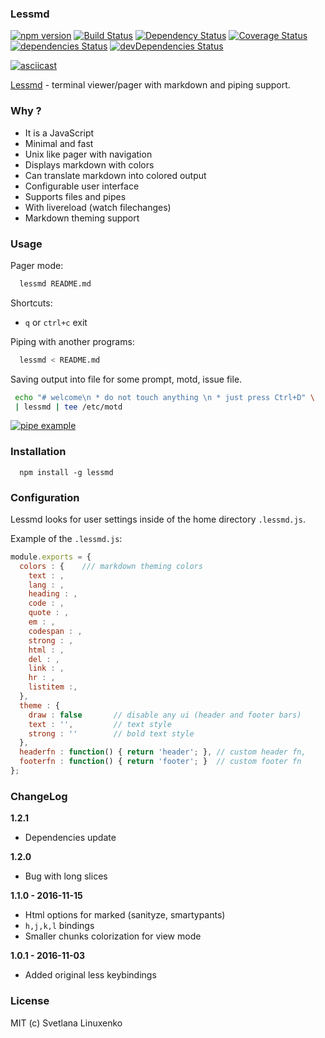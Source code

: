 ### Lessmd

[![npm version](https://img.shields.io/npm/v/lessmd.svg?style=flat-square)](https://www.npmjs.com/package/lessmd)
[![Build Status](https://travis-ci.org/linuxenko/lessmd.svg?branch=master)](https://travis-ci.org/linuxenko/lessmd)
[![Dependency Status](https://dependencyci.com/github/linuxenko/lessmd/badge?style=flat-square)](https://dependencyci.com/github/linuxenko/lessmd) [![Coverage Status](https://coveralls.io/repos/github/linuxenko/lessmd/badge.svg?style=flat-square)](https://coveralls.io/github/linuxenko/lessmd)
[![dependencies Status](https://david-dm.org/linuxenko/lessmd/status.svg?style=flat-square)](https://david-dm.org/linuxenko/lessmd)
[![devDependencies Status](https://david-dm.org/linuxenko/lessmd/dev-status.svg?style=flat-square)](https://david-dm.org/linuxenko/lessmd?type=dev)


[![asciicast](https://asciinema.org/a/90323.png)](https://asciinema.org/a/90323)

[Lessmd](https://git.io/lessmd) - terminal  viewer/pager with markdown and piping support.

### Why ?

  * It is a JavaScript
  * Minimal and fast
  * Unix like pager with navigation
  * Displays markdown with colors
  * Can translate markdown into colored output
  * Configurable user interface
  * Supports files and pipes
  * With livereload (watch filechanges)
  * Markdown theming support

### Usage

Pager mode:

```sh
  lessmd README.md
```

Shortcuts:
  * `q` or `ctrl+c` exit

Piping with another programs:

```sh
  lessmd < README.md
```

Saving output into file for some prompt, motd, issue file.

```sh
 echo "# welcome\n * do not touch anything \n * just press Ctrl+D" \
 | lessmd | tee /etc/motd
```

[![pipe example](https://raw.githubusercontent.com/linuxenko/lessmd/master/misc/pipe-example.png)](https://raw.githubusercontent.com/linuxenko/lessmd/master/misc/pipe-example.png)

### Installation

```
  npm install -g lessmd
```


### Configuration

Lessmd looks for user settings inside of the home directory `.lessmd.js`.

Example of the `.lessmd.js`:

```js
module.exports = {
  colors : {    /// markdown theming colors
    text : ,    
    lang : ,
    heading : ,
    code : ,
    quote : ,
    em : ,
    codespan : ,
    strong : ,
    html : ,
    del : ,
    link : ,
    hr : ,
    listitem :,
  },
  theme : {
    draw : false       // disable any ui (header and footer bars)
    text : '',         // text style
    strong : ''        // bold text style 
  },
  headerfn : function() { return 'header'; }, // custom header fn,
  footerfn : function() { return 'footer'; }  // custom footer fn
};
```

### ChangeLog

**1.2.1**
  * Dependencies update

**1.2.0**

  * Bug with long slices

**1.1.0 - 2016-11-15**

  * Html options for marked (sanityze, smartypants)
  * `h,j,k,l` bindings
  * Smaller chunks colorization for view mode

**1.0.1 - 2016-11-03**

  * Added original less keybindings


### License

MIT (c) Svetlana Linuxenko

